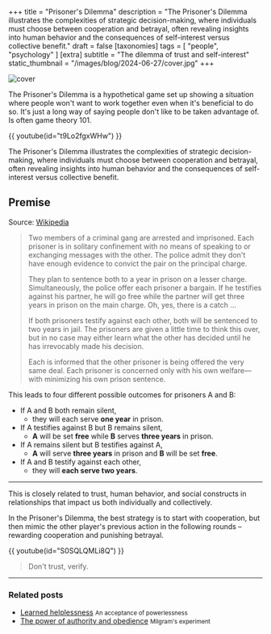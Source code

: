 +++
title = "Prisoner's Dilemma"
description = "The Prisoner's Dilemma illustrates the complexities of strategic decision-making, where individuals must choose between cooperation and betrayal, often revealing insights into human behavior and the consequences of self-interest versus collective benefit."
draft = false
[taxonomies]
tags = [ "people", "psychology" ]
[extra]
subtitle = "The dilemma of trust and self-interest"
static_thumbnail = "/images/blog/2024-06-27/cover.jpg"
+++

![cover](/images/blog/2024-06-27/cover.jpg)

The Prisoner's Dilemma is a hypothetical game set up showing a situation where people won't want to work together even when it's beneficial to do so. It's just a long way of saying people don't like to be taken advantage of. Is often game theory 101.

<!-- more -->

{{ youtube(id="t9Lo2fgxWHw") }}

The Prisoner's Dilemma illustrates the complexities of strategic decision-making, where individuals must choose between cooperation and betrayal, often revealing insights into human behavior and the consequences of self-interest versus collective benefit.

## Premise

Source: [Wikipedia](https://en.wikipedia.org//wiki/Prisoner's_dilemma)

> Two members of a criminal gang are arrested and imprisoned. 
> Each prisoner is in solitary confinement with no means of speaking to or exchanging messages with the other. 
> The police admit they don't have enough evidence to convict the pair on the principal charge. 
> 
> They plan to sentence both to a year in prison on a lesser charge. 
> Simultaneously, the police offer each prisoner a bargain. 
> If he testifies against his partner, 
> he will go free while the partner will get three years in prison on the main charge. 
> Oh, yes, there is a catch ...
> 
> If both prisoners testify against each other, both will be sentenced to two years in jail. 
> The prisoners are given a little time to think this over, 
> but in no case may either learn what the other has decided until he has irrevocably made his decision. 
> 
> Each is informed that the other prisoner is being offered the very same deal. 
> Each prisoner is concerned only with his own welfare—with minimizing his own prison sentence.

This leads to four different possible outcomes for prisoners A and B:

- If A and B both remain silent, 
  - they will each serve **one year** in prison.
- If A testifies against B but B remains silent, 
  - **A** will be set **free** while **B** serves **three years** in prison.
- If A remains silent but B testifies against A, 
  - **A** will serve **three years** in prison and **B** will be set **free**.
- If A and B testify against each other, 
  - they will **each serve two years**.

---

This is closely related to trust, human behavior, and social constructs in relationships that impact us both individually and collectively.

In the Prisoner's Dilemma, the best strategy is to start with cooperation, but then mimic the other player's previous action in the following rounds – rewarding cooperation and punishing betrayal.

{{ youtube(id="S0SQLQMLi8Q") }}

> Don't trust, verify.

---

### Related posts

- [Learned helplessness](/blog/learned-helplessness/) <small>An acceptance of powerlessness</small>
- [The power of authority and obedience](/blog/working-agile-with-non-agile-teams/) <small>Milgram's experiment</small>